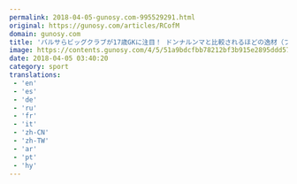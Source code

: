 ```yaml
---
permalink: 2018-04-05-gunosy.com-995529291.html
original: https://gunosy.com/articles/RCofM
domain: gunosy.com
title: 'バルサらビッグクラブが17歳GKに注目！ ドンナルンマと比較されるほどの逸材（フットボールチャンネル） - グノシー'
image: https://contents.gunosy.com/4/5/51a9bdcfbb78212bf3b915e2895ddd57_content.jpg
date: 2018-04-05 03:40:20
category: sport
translations: 
 - 'en'
 - 'es'
 - 'de'
 - 'ru'
 - 'fr'
 - 'it'
 - 'zh-CN'
 - 'zh-TW'
 - 'ar'
 - 'pt'
 - 'hy'
---
```


